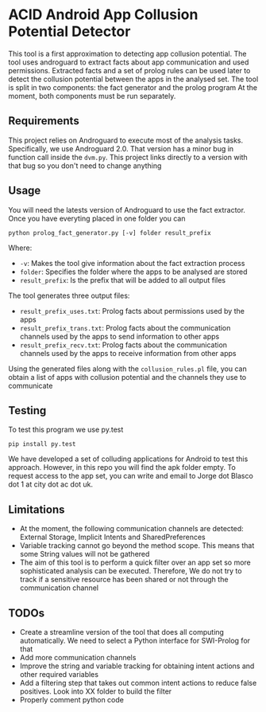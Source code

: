 # ACID Android App Collusion Potential Detector

This tool is a first approximation to detecting app collusion potential. The tool uses androguard to extract facts about
app communication and used permissions. Extracted facts and a set of prolog rules can be used later to detect the collusion
potential between the apps in the analysed set. The tool is split in two components: the fact generator and the prolog program
At the moment, both components must be run separately.

## Requirements

This project relies on Androguard to execute most of the analysis tasks. Specifically, we use Androguard 2.0. That version has a minor bug in 
function call inside the `dvm.py`. This project links directly to a version with that bug so you don't need to change anything


## Usage

You will need the latests version of Androguard to use the fact extractor. Once you have everyting placed in one folder you can
```
python prolog_fact_generator.py [-v] folder result_prefix
```

Where:
- `-v`: Makes the tool give information about the fact extraction process
- `folder`: Specifies the folder where the apps to be analysed are stored
- `result_prefix`: Is the prefix that will be added to all output files

The tool generates three output files:
- `result_prefix_uses.txt`: Prolog facts about permissions used by the apps
- `result_prefix_trans.txt`: Prolog facts about the communication channels used by the apps to send information to other apps
- `result_prefix_recv.txt`: Prolog facts about the communication channels used by the apps to receive information from other apps

Using the generated files along with the `collusion_rules.pl` file, you can obtain a list of apps with collusion potential and the channels they use to communicate

## Testing

To test this program we use py.test
```
pip install py.test
```

We have developed a set of colluding applications for Android to test this approach. However, in this repo you will find the apk folder empty. To request access to the app set, you can write and email to
Jorge dot Blasco dot 1 at city dot ac dot uk.

## Limitations

- At the moment, the following communication channels are detected: External Storage, Implicit Intents and SharedPreferences
- Variable tracking cannot go beyond the method scope. This means that some String values will not be gathered
- The aim of this tool is to perform a quick filter over an app set so more sophisticated analysis can be executed. Therefore, We do not try to track if a sensitive resource has been shared or not through the communication channel


## TODOs
- Create a streamline version of the tool that does all computing automatically. We need to select a Python interface for SWI-Prolog for that
- Add more communication channels
- Improve the string and variable tracking for obtaining intent actions and other required variables
- Add a filtering step that takes out common intent actions to reduce false positives. Look into XX folder to build the filter
- Properly comment python code
